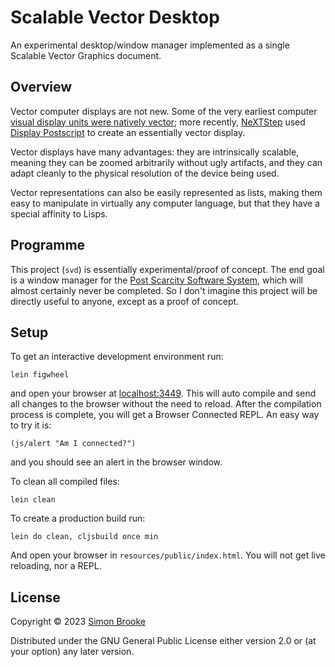 # Scalable Vector Desktop

An experimental desktop/window manager implemented as a single Scalable Vector Graphics document.

## Overview

Vector computer displays are not new. Some of the very earliest computer [visual display units were natively vector](https://en.wikipedia.org/wiki/Vector_monitor); more recently, [NeXTStep](https://en.wikipedia.org/wiki/NeXTSTEP) used [Display Postscript](https://en.wikipedia.org/wiki/Display_PostScript) to create an essentially vector display.

Vector displays have many advantages: they are intrinsically scalable, meaning they can be zoomed arbitrarily without ugly artifacts, and they can adapt cleanly to the physical resolution of the device being used.

Vector representations can also be easily represented as lists, making them easy to manipulate in virtually any computer language, but that they have a special affinity to Lisps.

## Programme

This project (`svd`) is essentially experimental/proof of concept. The end goal is a window manager for the [Post Scarcity Software System](https://github.com/simon-brooke/post-scarcity), which will almost certainly never be completed. So I don't imagine this project will be directly useful to anyone, except as a proof of concept.

## Setup

To get an interactive development environment run:


    lein figwheel

and open your browser at [localhost:3449](http://localhost:3449/).
This will auto compile and send all changes to the browser without the
need to reload. After the compilation process is complete, you will
get a Browser Connected REPL. An easy way to try it is:

    (js/alert "Am I connected?")

and you should see an alert in the browser window.

To clean all compiled files:

    lein clean

To create a production build run:

    lein do clean, cljsbuild once min

And open your browser in `resources/public/index.html`. You will not
get live reloading, nor a REPL. 

## License

Copyright © 2023 [Simon Brooke](mailto:simon@journeyman.cc)

Distributed under the GNU General Public License either version 2.0 or (at your option) any later version.
